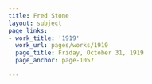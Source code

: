 ```yaml
---
title: Fred Stone
layout: subject
page_links:
- work_title: '1919'
  work_url: pages/works/1919
  page_title: Friday, October 31, 1919
  page_anchor: page-1057

---
```

